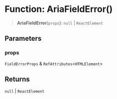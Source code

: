 # Function: AriaFieldError()

> **AriaFieldError**(`props`): `null` \| `ReactElement`

## Parameters

### props

`FieldErrorProps` & `RefAttributes`\<`HTMLElement`\>

## Returns

`null` \| `ReactElement`
